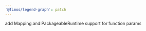 ```yaml
---
'@finos/legend-graph': patch
---
```


add Mapping and PackageableRuntime support for function params
